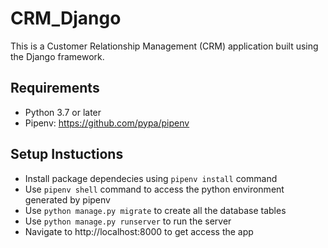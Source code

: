 # CRM_Django

This is a Customer Relationship Management (CRM) application built using the Django framework. 

## Requirements
- Python 3.7 or later
- Pipenv: https://github.com/pypa/pipenv

## Setup Instuctions
- Install package dependecies using `pipenv install` command
- Use `pipenv shell` command to access the python environment generated by pipenv
- Use `python manage.py migrate` to create all the database tables
- Use `python manage.py runserver` to run the server
- Navigate to http://localhost:8000 to get access the app
